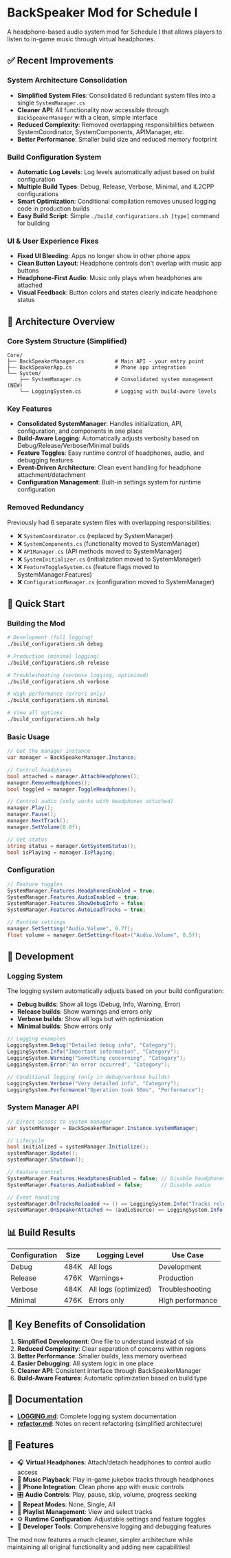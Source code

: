 # BackSpeaker Mod for Schedule I

A headphone-based audio system mod for Schedule I that allows players to listen to in-game music through virtual headphones.

## ✅ Recent Improvements

### System Architecture Consolidation
- **Simplified System Files**: Consolidated 6 redundant system files into a single `SystemManager.cs`
- **Cleaner API**: All functionality now accessible through `BackSpeakerManager` with a clean, simple interface
- **Reduced Complexity**: Removed overlapping responsibilities between SystemCoordinator, SystemComponents, APIManager, etc.
- **Better Performance**: Smaller build size and reduced memory footprint

### Build Configuration System
- **Automatic Log Levels**: Log levels automatically adjust based on build configuration
- **Multiple Build Types**: Debug, Release, Verbose, Minimal, and IL2CPP configurations
- **Smart Optimization**: Conditional compilation removes unused logging code in production builds
- **Easy Build Script**: Simple `./build_configurations.sh [type]` command for building

### UI & User Experience Fixes
- **Fixed UI Bleeding**: Apps no longer show in other phone apps
- **Clean Button Layout**: Headphone controls don't overlap with music app buttons
- **Headphone-First Audio**: Music only plays when headphones are attached
- **Visual Feedback**: Button colors and states clearly indicate headphone status

## 📁 Architecture Overview

### Core System Structure (Simplified)
```
Core/
├── BackSpeakerManager.cs          # Main API - your entry point
├── BackSpeakerApp.cs              # Phone app integration
└── System/
    ├── SystemManager.cs           # Consolidated system management (NEW)
    └── LoggingSystem.cs           # Logging with build-aware levels
```

### Key Features
- **Consolidated SystemManager**: Handles initialization, API, configuration, and components in one place
- **Build-Aware Logging**: Automatically adjusts verbosity based on Debug/Release/Verbose/Minimal builds
- **Feature Toggles**: Easy runtime control of headphones, audio, and debugging features
- **Event-Driven Architecture**: Clean event handling for headphone attachment/detachment
- **Configuration Management**: Built-in settings system for runtime configuration

### Removed Redundancy
Previously had 6 separate system files with overlapping responsibilities:
- ❌ `SystemCoordinator.cs` (replaced by SystemManager)
- ❌ `SystemComponents.cs` (functionality moved to SystemManager)
- ❌ `APIManager.cs` (API methods moved to SystemManager)
- ❌ `SystemInitializer.cs` (initialization moved to SystemManager)
- ❌ `FeatureToggleSystem.cs` (feature flags moved to SystemManager.Features)
- ❌ `ConfigurationManager.cs` (configuration moved to SystemManager)

## 🚀 Quick Start

### Building the Mod
```bash
# Development (full logging)
./build_configurations.sh debug

# Production (minimal logging) 
./build_configurations.sh release

# Troubleshooting (verbose logging, optimized)
./build_configurations.sh verbose

# High performance (errors only)
./build_configurations.sh minimal

# View all options
./build_configurations.sh help
```

### Basic Usage
```csharp
// Get the manager instance
var manager = BackSpeakerManager.Instance;

// Control headphones
bool attached = manager.AttachHeadphones();
manager.RemoveHeadphones();
bool toggled = manager.ToggleHeadphones();

// Control audio (only works with headphones attached)
manager.Play();
manager.Pause();
manager.NextTrack();
manager.SetVolume(0.8f);

// Get status
string status = manager.GetSystemStatus();
bool isPlaying = manager.IsPlaying;
```

### Configuration
```csharp
// Feature toggles
SystemManager.Features.HeadphonesEnabled = true;
SystemManager.Features.AudioEnabled = true;
SystemManager.Features.ShowDebugInfo = false;
SystemManager.Features.AutoLoadTracks = true;

// Runtime settings
manager.SetSetting("Audio.Volume", 0.7f);
float volume = manager.GetSetting<float>("Audio.Volume", 0.5f);
```

## 🔧 Development

### Logging System
The logging system automatically adjusts based on your build configuration:

- **Debug builds**: Show all logs (Debug, Info, Warning, Error)
- **Release builds**: Show warnings and errors only
- **Verbose builds**: Show all logs but with optimization
- **Minimal builds**: Show errors only

```csharp
// Logging examples
LoggingSystem.Debug("Detailed debug info", "Category");
LoggingSystem.Info("Important information", "Category");
LoggingSystem.Warning("Something concerning", "Category");
LoggingSystem.Error("An error occurred", "Category");

// Conditional logging (only in debug/verbose builds)
LoggingSystem.Verbose("Very detailed info", "Category");
LoggingSystem.Performance("Operation took 50ms", "Performance");
```

### System Manager API
```csharp
// Direct access to system manager
var systemManager = BackSpeakerManager.Instance.systemManager;

// Lifecycle
bool initialized = systemManager.Initialize();
systemManager.Update();
systemManager.Shutdown();

// Feature control
SystemManager.Features.HeadphonesEnabled = false; // Disable headphones
SystemManager.Features.AudioEnabled = false;      // Disable audio

// Event handling
systemManager.OnTracksReloaded += () => LoggingSystem.Info("Tracks reloaded");
systemManager.OnSpeakerAttached += (audioSource) => LoggingSystem.Info("Speaker attached");
```

## 📊 Build Results

| Configuration | Size | Logging Level | Use Case |
|---------------|------|---------------|----------|
| Debug | 484K | All logs | Development |
| Release | 476K | Warnings+ | Production |
| Verbose | 484K | All logs (optimized) | Troubleshooting |
| Minimal | 476K | Errors only | High performance |

## 🎯 Key Benefits of Consolidation

1. **Simplified Development**: One file to understand instead of six
2. **Reduced Complexity**: Clear separation of concerns within regions
3. **Better Performance**: Smaller builds, less memory overhead
4. **Easier Debugging**: All system logic in one place
5. **Cleaner API**: Consistent interface through BackSpeakerManager
6. **Build-Aware Features**: Automatic optimization based on build type

## 📖 Documentation

- **[LOGGING.md](LOGGING.md)**: Complete logging system documentation
- **[refactor.md](refactor.md)**: Notes on recent refactoring (simplified architecture)

## 🎵 Features

- 🎧 **Virtual Headphones**: Attach/detach headphones to control audio access
- 🎵 **Music Playback**: Play in-game jukebox tracks through headphones
- 📱 **Phone Integration**: Clean phone app with music controls
- 🎛️ **Audio Controls**: Play, pause, skip, volume, progress seeking
- 🔁 **Repeat Modes**: None, Single, All
- 📃 **Playlist Management**: View and select tracks
- ⚙️ **Runtime Configuration**: Adjustable settings and feature toggles
- 🔧 **Developer Tools**: Comprehensive logging and debugging features

The mod now features a much cleaner, simpler architecture while maintaining all original functionality and adding new capabilities!
